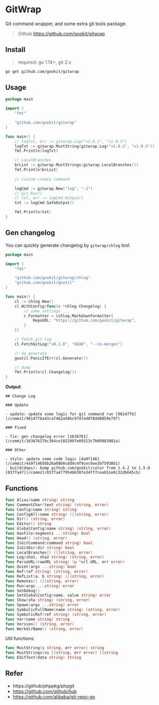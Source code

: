 # GitWrap

Git command wrapper, and some extra git tools package.

> Github https://github.com/gookit/gitwrap

## Install

> required: go 1.14+, git 2.x

```bash
go get github.com/gookit/gitwrap
```

## Usage

```go
package main

import (
	"fmt"

	"github.com/gookit/gitwrap"
)

func main() {
	// logTxt, err := gitwrap.Log("v1.0.2", "v1.0.3")
	logTxt := gitwrap.MustString(gitwrap.Log("v1.0.2", "v1.0.3"))
	fmt.Println(logTxt)

	// LocalBranches
	brList := gitwrap.MustStrings(gitwrap.LocalBranches())
	fmt.Println(brList)
	
	// custom create command

	logCmd := gitwrap.New("log", "-2")
	// git.Run()
	// txt, err := logCmd.Output()
	txt := logCmd.SafeOutput()

	fmt.Println(txt)
}
```

## Gen changelog

You can quickly generate changelog by `gitwrap/chlog` tool.

```go
package main

import (
	"fmt"

	"github.com/gookit/gitwrap/chlog"
	"github.com/gookit/goutil"
)

func main() {
	cl := chlog.New()
	cl.WithConfig(func(c *chlog.Changelog) {
		// some settings ...
		c.Formatter = &chlog.MarkdownFormatter{
			RepoURL: "https://github.com/gookit/gitwrap",
		}
	})

	// fetch git log
	cl.FetchGitLog("v0.1.0", "HEAD", "--no-merges")

	// do generate
	goutil.PanicIfErr(cl.Generate())

	// dump
	fmt.Println(cl.Changelog())
}
```

**Output**:

```text
## Change Log

### Update

- update: update some logic for git command run [96147fb](/commit/96147fba43caf462a50bc97d7ed078dd0059e797)

### Fixed

- fix: gen changelog error [1636761](/commit/16367617bc364ce1022097e89313c7b09983981a)

### Other

- style: update some code logic [4a9f146](/commit/4a9f14656b26a08b0cdd9c4f9cec9ae3bf5938b1)
- build(deps): bump github.com/gookit/color from 1.4.2 to 1.5.0 [037fa47](/commit/037fa477954b630fe34ff7ceab51e6132db645cb)
```

## Functions

```go
func Alias(name string) string
func CommentChar(text string) (string, error)
func Config(name string) string
func ConfigAll(name string) ([]string, error)
func Dir() (string, error)
func Editor() string
func GlobalConfig(name string) (string, error)
func HasFile(segments ...string) bool
func Head() (string, error)
func IsGitCommand(command string) bool
func IsGitDir(dir string) bool
func LocalBranches() ([]string, error)
func Log(sha1, sha2 string) (string, error)
func ParseURL(rawURL string) (u *url.URL, err error)
func Quiet(args ...string) bool
func Ref(ref string) (string, error)
func RefList(a, b string) ([]string, error)
func Remotes() ([]string, error)
func Run(args ...string) error
func SetDebug()
func SetGlobalConfig(name, value string) error
func Show(sha string) (string, error)
func Spawn(args ...string) error
func SymbolicFullName(name string) (string, error)
func SymbolicRef(ref string) (string, error)
func Var(name string) string
func Version() (string, error)
func WorkdirName() (string, error)
```

Util functions:

```go
func MustString(s string, err error) string
func MustStrings(ss []string, err error) []string
func EditText(data string) string
```

## Refer

- https://github/phppkg/phpgit
- https://github.com/github/hub
- https://github.com/alibaba/git-repo-go
